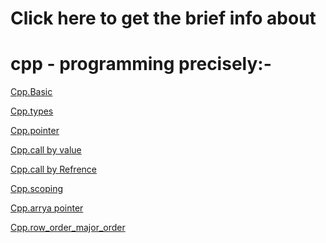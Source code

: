 # Click here to get the brief info about 
# cpp - programming precisely:-
[Cpp.Basic]()

[Cpp.types]()

[Cpp.pointer]()

[Cpp.call by value ]()

[Cpp.call by Refrence ]()

[Cpp.scoping]()

[Cpp.arrya pointer]()

[Cpp.row_order_major_order]()



